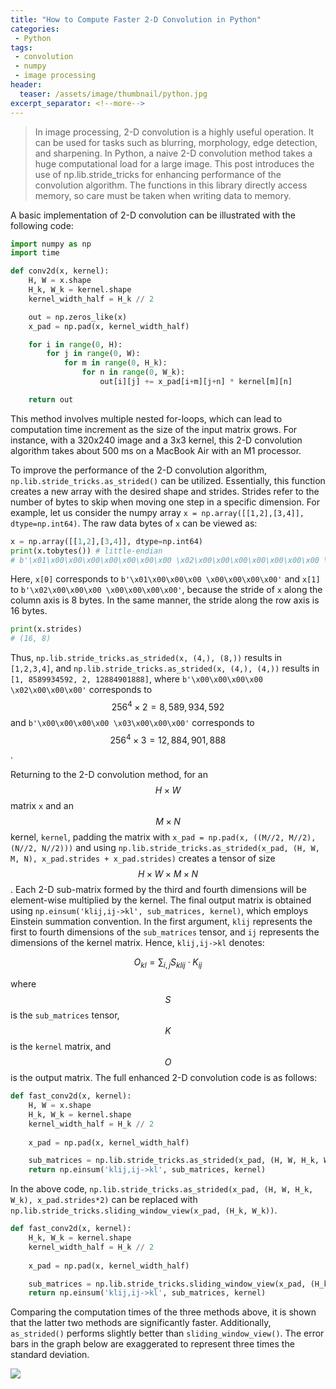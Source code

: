 ```yaml
---
title: "How to Compute Faster 2-D Convolution in Python"
categories:
 - Python
tags:
 - convolution
 - numpy
 - image processing
header:
  teaser: /assets/image/thumbnail/python.jpg
excerpt_separator: <!--more-->
---
```


> In image processing, 2-D convolution is a highly useful operation. It can be used for tasks such as blurring, morphology, edge detection, and sharpening. In Python, a naive 2-D convolution method takes a huge computational load for a large image. This post introduces the use of np.lib.stride_tricks for enhancing performance of the convolution algorithm. The functions in this library directly access memory, so care must be taken when writing data to memory.

<!--more-->

A basic implementation of 2-D convolution can be illustrated with the following code:
```python
import numpy as np
import time

def conv2d(x, kernel):
    H, W = x.shape
    H_k, W_k = kernel.shape
    kernel_width_half = H_k // 2

    out = np.zeros_like(x)
    x_pad = np.pad(x, kernel_width_half)

    for i in range(0, H):
        for j in range(0, W):
            for m in range(0, H_k):
                for n in range(0, W_k):
                    out[i][j] += x_pad[i+m][j+n] * kernel[m][n]

    return out
```

This method involves multiple nested for-loops, which can lead to computation time increment as the size of the input matrix grows. For instance, with a 320x240 image and a 3x3 kernel, this 2-D convolution algorithm takes about 500 ms on a MacBook Air with an M1 processor.

To improve the performance of the 2-D convolution algorithm, `np.lib.stride_tricks.as_strided()` can be utilized. Essentially, this function creates a new array with the desired shape and strides. Strides refer to the number of bytes to skip when moving one step in a specific dimension. For example, let us consider the numpy array `x = np.array([[1,2],[3,4]], dtype=np.int64)`. The raw data bytes of `x` can be viewed as:
```python
x = np.array([[1,2],[3,4]], dtype=np.int64)
print(x.tobytes()) # little-endian
# b'\x01\x00\x00\x00\x00\x00\x00\x00 \x02\x00\x00\x00\x00\x00\x00\x00 \x03\x00\x00\x00\x00\x00\x00\x00 \x04\x00\x00\x00\x00\x00\x00\x00'
```

Here, `x[0]` corresponds to `b'\x01\x00\x00\x00 \x00\x00\x00\x00'` and `x[1]` to `b'\x02\x00\x00\x00 \x00\x00\x00\x00'`, because the stride of `x` along the column axis is 8 bytes. In the same manner, the stride along the row axis is 16 bytes.

```python
print(x.strides)
# (16, 8)
```

Thus, `np.lib.stride_tricks.as_strided(x, (4,), (8,))` results in `[1,2,3,4]`, and `np.lib.stride_tricks.as_strided(x, (4,), (4,))` results in `[1, 8589934592, 2, 12884901888]`, where `b'\x00\x00\x00\x00 \x02\x00\x00\x00'` corresponds to $$256^4 \times 2 = 8,589,934,592$$ and `b'\x00\x00\x00\x00 \x03\x00\x00\x00'` corresponds to $$256^4 \times 3 = 12,884,901,888$$.

Returning to the 2-D convolution method, for an $$H \times W$$ matrix `x` and an $$M \times N$$ kernel, `kernel`, padding the matrix with `x_pad = np.pad(x, ((M//2, M//2), (N//2, N//2)))` and using `np.lib.stride_tricks.as_strided(x_pad, (H, W, M, N), x_pad.strides + x_pad.strides)` creates a tensor of size $$H \times W \times M \times N$$. Each 2-D sub-matrix formed by the third and fourth dimensions will be element-wise multiplied by the kernel. The final output matrix is obtained using `np.einsum('klij,ij->kl', sub_matrices, kernel)`, which employs Einstein summation convention. In the first argument, `klij` represents the first to fourth dimensions of the `sub_matrices` tensor, and `ij` represents the dimensions of the kernel matrix. Hence, `klij,ij->kl` denotes:

$$
O_{kl} = \sum_{i,j} S_{klij} \cdot K_{ij}
$$

where $$S$$ is the `sub_matrices` tensor, $$K$$ is the `kernel` matrix, and $$O$$ is the output matrix. The full enhanced 2-D convolution code is as follows:
```python
def fast_conv2d(x, kernel):
    H, W = x.shape
    H_k, W_k = kernel.shape
    kernel_width_half = H_k // 2
    
    x_pad = np.pad(x, kernel_width_half)

    sub_matrices = np.lib.stride_tricks.as_strided(x_pad, (H, W, H_k, W_k), x_pad.strides*2)
    return np.einsum('klij,ij->kl', sub_matrices, kernel)
```

In the above code, `np.lib.stride_tricks.as_strided(x_pad, (H, W, H_k, W_k), x_pad.strides*2)` can be replaced with `np.lib.stride_tricks.sliding_window_view(x_pad, (H_k, W_k))`.
```python
def fast_conv2d(x, kernel):
    H_k, W_k = kernel.shape
    kernel_width_half = H_k // 2
    
    x_pad = np.pad(x, kernel_width_half)

    sub_matrices = np.lib.stride_tricks.sliding_window_view(x_pad, (H_k, W_k))
    return np.einsum('klij,ij->kl', sub_matrices, kernel)
```

Comparing the computation times of the three methods above, it is shown that the latter two methods are significantly faster. Additionally, `as_strided()` performs slightly better than `sliding_window_view()`. The error bars in the graph below are exaggerated to represent three times the standard deviation.

<img class="image640" referrerpolicy="no-referrer" src="https://imgur.com/tOv3cZD.png">